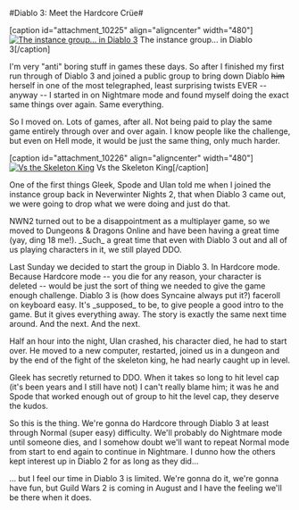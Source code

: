 #Diablo 3: Meet the Hardcore Crüe#

[caption id="attachment\_10225" align="aligncenter" width="480"][![](http://westkarana.com/wp-content/uploads/2012/07/Diablo-III-2012-07-01-23-13-42-99-480x329.jpg "The instance group... in Diablo 3")](http://westkarana.com/wp-content/uploads/2012/07/Diablo-III-2012-07-01-23-13-42-99.jpg) The instance group... in Diablo 3[/caption]

I'm very "anti" boring stuff in games these days. So after I finished my first run through of Diablo 3 and joined a public group to bring down Diablo ~~him~~ herself in one of the most telegraphed, least surprising twists EVER -- anyway -- I started in on Nightmare mode and found myself doing the exact same things over again. Same everything.

So I moved on. Lots of games, after all. Not being paid to play the same game entirely through over and over again. I know people like the challenge, but even on Hell mode, it would be just the same thing, only much harder.

[caption id="attachment\_10226" align="aligncenter" width="480"][![](http://westkarana.com/wp-content/uploads/2012/07/Diablo-III-2012-07-02-00-11-38-31-480x269.jpg "Vs the Skeleton King")](http://westkarana.com/wp-content/uploads/2012/07/Diablo-III-2012-07-02-00-11-38-31.jpg) Vs the Skeleton King[/caption]

One of the first things Gleek, Spode and Ulan told me when I joined the instance group back in Neverwinter Nights 2, that when Diablo 3 came out, we were going to drop what we were doing and just do that.

NWN2 turned out to be a disappointment as a multiplayer game, so we moved to Dungeons & Dragons Online and have been having a great time (yay, ding 18 me!). \_Such\_ a great time that even with Diablo 3 out and all of us playing characters in it, we still played DDO.

Last Sunday we decided to start the group in Diablo 3. In Hardcore mode. Because Hardcore mode -- you die for any reason, your character is deleted -- would be just the sort of thing we needed to give the game enough challenge. Diablo 3 is (how does Syncaine always put it?) faceroll on keyboard easy. It's \_supposed\_ to be, to give people a good intro to the game. But it gives everything away. The story is exactly the same next time around. And the next. And the next.

Half an hour into the night, Ulan crashed, his character died, he had to start over. He moved to a new computer, restarted, joined us in a dungeon and by the end of the fight of the skeleton king, he had nearly caught up in level.

Gleek has secretly returned to DDO. When it takes so long to hit level cap (it's been years and I still have not) I can't really blame him; it was he and Spode that worked enough out of group to hit the level cap, they deserve the kudos.

So this is the thing. We're gonna do Hardcore through Diablo 3 at least through Normal (super easy) difficulty. We'll probably do Nightmare mode until someone dies, and I somehow doubt we'll want to repeat Normal mode from start to end again to continue in Nightmare. I dunno how the others kept interest up in Diablo 2 for as long as they did...

... but I feel our time in Diablo 3 is limited. We're gonna do it, we're gonna have fun, but Guild Wars 2 is coming in August and I have the feeling we'll be there when it does.

